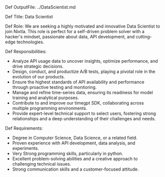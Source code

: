 <!-- Follow this specs to define a Job
{Def OutputFile}
{Def Title}
{Def Role}
{Def Responsibilities}
{Def Requirements}
-->
Def OutputFile: ../DataScientist.md

Def Title: Data Scientist 

Def Role: We are seeking a highly motivated and innovative Data Scientist to join Nixtla. This role is perfect for a self-driven problem solver with a hacker's mindset, passionate about data, API development, and cutting-edge technologies.

Def Responsibilities:
- Analyze API usage data to uncover insights, optimize performance, and drive strategic decisions.
- Design, conduct, and productize A/B tests, playing a pivotal role in the evolution of our products.
- Ensure the highest standards of API availability and performance through proactive testing and monitoring.
- Manage and refine time-series data, ensuring its readiness for model training and analytical purposes.
- Contribute to and improve our timegpt SDK, collaborating across multiple programming environments.
- Provide expert-level technical support to select users, fostering strong relationships and a deep understanding of their challenges and needs.

Def Requirements:
- Degree in Computer Science, Data Science, or a related field.
- Proven experience with API development, data analysis, and experiments.
- Very Strong programming skills, particularly in python.
- Excellent problem-solving abilities and a creative approach to challenging technical issues.
- Strong communication skills and a customer-focused attitude.

